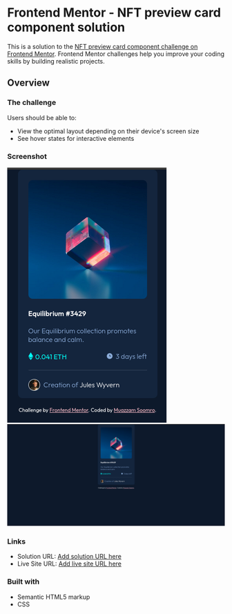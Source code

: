 # Frontend Mentor - NFT preview card component solution

This is a solution to the [NFT preview card component challenge on Frontend Mentor](https://www.frontendmentor.io/challenges/nft-preview-card-component-SbdUL_w0U). Frontend Mentor challenges help you improve your coding skills by building realistic projects. 

## Overview

### The challenge

Users should be able to:

- View the optimal layout depending on their device's screen size
- See hover states for interactive elements

### Screenshot

![](screenshot2.png)
![](./screenshot.png)

### Links

- Solution URL: [Add solution URL here](https://github.com/Muazzy/frontend-mentor-nft-preview-component)
- Live Site URL: [Add live site URL here](https://muazzy.github.io/frontend-mentor-nft-preview-component/)

### Built with

- Semantic HTML5 markup
- CSS
